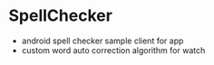 # SpellChecker
- android spell checker sample client for app
- custom word auto correction algorithm for watch
